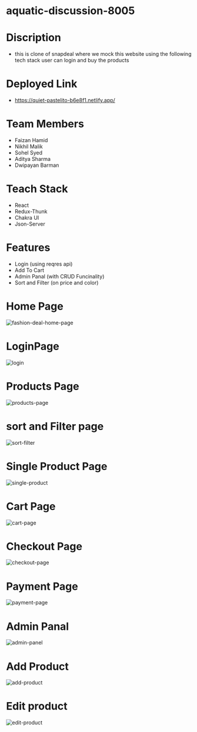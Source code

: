 # aquatic-discussion-8005

# Discription 
  - this is clone of snapdeal where we mock this website using the following tech stack user can login and buy the products
# Deployed Link
 - https://quiet-pastelito-b6e8f1.netlify.app/

# Team Members

- Faizan Hamid
- Nikhil Malik
- Sohel Syed
- Aditya Sharma
- Dwipayan Barman

# Teach Stack

- React
- Redux-Thunk
- Chakra UI
- Json-Server

# Features

- Login (using reqres api)
- Add To Cart
- Admin Panal (with CRUD Funcinality)
- Sort and Filter (on price and color)



# Home Page
![fashion-deal-home-page](https://user-images.githubusercontent.com/83800834/229428096-f043cfe8-8906-4f4c-88d4-0194d8e69010.png)

# LoginPage
![login](https://user-images.githubusercontent.com/83800834/229431937-28bdfe26-55d5-4fe3-8fd4-8799d2b60dff.png)


# Products Page
![products-page](https://user-images.githubusercontent.com/83800834/229430538-450b2861-90ff-4269-a4a3-8ade6ebcb79b.png)


# sort and Filter page
![sort-filter](https://user-images.githubusercontent.com/83800834/229430581-b98df803-ccfd-4a0b-9e52-9cdd5257b92e.png)

# Single Product Page
![single-product](https://user-images.githubusercontent.com/83800834/229430617-42b060a5-250c-4887-bd10-329e8cfc28a6.png)

# Cart Page
![cart-page](https://user-images.githubusercontent.com/83800834/229431051-062dd9cc-25f9-442f-9046-055d4f99bb3b.png)

# Checkout Page
![checkout-page](https://user-images.githubusercontent.com/83800834/229431081-2286f7b1-0c4d-4555-aacb-6e7ce1438fcb.png)

# Payment Page
![payment-page](https://user-images.githubusercontent.com/83800834/229431120-1347a855-78c8-4306-ab3b-601e49ba6bc2.png)

# Admin Panal 
![admin-panel](https://user-images.githubusercontent.com/83800834/229431157-8f5dcf61-79e4-43b9-9ab6-1b6a6fcfc873.png)

# Add Product
![add-product](https://user-images.githubusercontent.com/83800834/229431200-9c5a5a98-cce1-49b9-b1b1-24da39813e8d.png)

# Edit product
![edit-product](https://user-images.githubusercontent.com/83800834/229431238-ae63b7ca-57af-4cc0-ba63-c265d18d396c.png)



